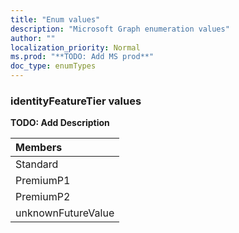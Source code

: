 ```yaml
---
title: "Enum values"
description: "Microsoft Graph enumeration values"
author: ""
localization_priority: Normal
ms.prod: "**TODO: Add MS prod**"
doc_type: enumTypes
---
```


### identityFeatureTier values 


**TODO: Add Description**

|Members|
|:---|
|Standard|
|PremiumP1|
|PremiumP2|
|unknownFutureValue|

